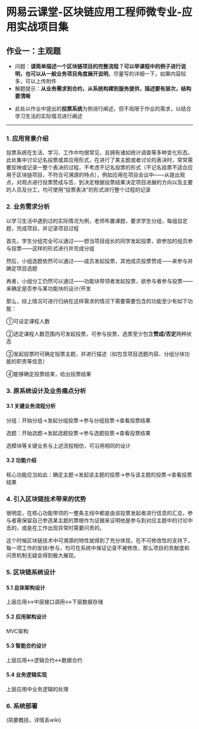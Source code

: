 # 网易云课堂-区块链应用工程师微专业-应用实战项目集
## 作业一：主观题
* 问题：**请简单描述一个区块链项目的完整流程？可以举课程中的例子进行说明，也可以从一般业务项目角度展开说明**。尽量写的详细一下，如果内容较多，可以上传附件
* 解题提示：**从业务需求到合约，从系统构建到服务提供，描述要有层次，结构要清晰**
- 此处以作业中提出的**投票系统**为例进行阐述，但不局限于作业的需求，以结合学习生活的实际情况进行阐述

***

### 1. 应用背景介绍

投票系统在生活、学习、工作中均很常见，且拥有诸如统计调查等多种变化形态。此处集中讨论记名投票或其应用形式，在进行了某主题或者讨论的表决时，常常需要反映或记录一整个表决的过程，不考虑不记名投票的形式（不记名投票不适合应用于区块链项目，不符合可溯源的特点），例如应用在项目会议中——从提出观点，对观点进行投票赞成与否，到决定根据投票结果决定项目进展的方向以及主要的人员及分工，均可使用“投票表决”的形式进行整个过程的记录

### 2. 业务需求分析

以学习生活中遇到过的实际情况为例，老师布置课题，要求学生分组，每组自定题，完成项目，并记录项目过程

首先，学生分组完全可以通过——想当项目组长的同学发起投票，欲参加的组员参与投票——这样的形式进行并完成分组

然后，小组选题依然可以通过——成员发起投票，其他成员投票赞成——来参与并确定项目选题

再者，小组分工仍然可以通过——功能块带领者发起投票，欲参与者参与投票——来确定是否参与某功能块的设计/开发

那么，综上情况可进行归纳在这样需求的情况下需要需要包含的功能至少有如下功能：

①可设定课程人数

②选定课程人数范围内可发起投票，可参与投票，选票至少包含**赞成/否定**两种状态

③发起投票时可确定投票主题，并进行描述（如包含项目选题内容、分组分块功能的职责等信息）

④能够确定投票结束，给出投票结果

### 3. 原系统设计及业务痛点分析

#### 3.1 关键业务流程分析

分组：开始分组→发起分组投票→参与分组投票→查看投票结果

选题：开始选题→发起选题投票→参与选题投票→查看投票结果

选模块等关键业务与上述流程相仿，可沿用相同的设计

#### 3.2 功能介绍

核心功能应当如此：确定主题→发起该主题的投票→参与该主题的投票→查看投票结果

### 4. 引入区块链技术带来的优势

很明显，在核心功能带领的一整条主线中都是由该投票发起者进行信息的汇总，参与者需保留自己参选某主题的票根作为证据来证明他是参与到对应主题中的讨论中去的，或是在工作出现异常时需要问责的。

这个时候区块链技术中可溯源的特性就得到了充分体现，在不可修改性的支持下，每一项工作的安排/参与，均可在系统中保证记录不被修改，那么项目的贡献度和问责机制无疑会得到极大展现。


### 5. 区块链系统设计

#### 5.1 总体架构设计
上层应用↔中层接口调用↔下层数据存储

#### 5.2 应用架构设计
MVC架构

#### 5.3 智能合约设计
上层应用↔逻辑合约↔数据合约

#### 5.4 业务逻辑实现
上层应用中业务逻辑的处理


### 6. 系统部署
(简要概括，详情丢wiki)